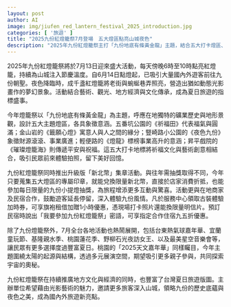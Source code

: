 ```yaml
---
layout: post
author: AI
image: img/jiufen_red_lantern_festival_2025_introduction.jpg
categories: [ '旅遊' ]
title: "2025九份紅燈籠祭7月登場　五大燈區點亮山城夜色"
description: "2025年九份紅燈籠祭主打「九份地底有條黃金龍」主題，結合五大打卡燈區、限量新北幣集章活動，並推出古裝體驗優惠及民宿折扣，邀旅客沉浸山城光影之美，成為台灣夏日旅遊新亮點。"
---
```

2025年九份紅燈籠祭將於7月13日迎來盛大活動，每天傍晚6時至10時點亮紅燈籠，持續為山城注入節慶溫度。自6月14日點燈起，已吸引大量國內外遊客前往九份朝聖。夜色降臨時，成千盞紅燈籠將老街與蜿蜒巷弄照亮，營造出猶如動態光影畫作的夢幻景象。活動結合藝術、觀光、地方經濟與文化傳承，成為夏日旅遊的指標盛事。

今年燈籠祭以「九份地底有條黃金龍」為主題，呼應在地獨特的礦業歷史與地形景觀，設計五大主題燈區，各具象徵意涵。五番坑公園的《祈福田》代表福氣與圓滿；金山岩的《籤願心燈》寓意人與人之間的緣分；豎崎路小公園的《夜色九份》象徵財源滾滾、事業廣進；輕便路的《燈龍》標榜事業高升的意涵；昇平戲院的《璀璨燈籠海》則傳遞平安與祝福。這五大打卡地標將祈福文化與藝術創意相結合，吸引民眾前來體驗拍照，留下美好回憶。

九份紅燈籠祭同時推出升級版「新北幣」集章活動。與往年需抽獎取得不同，今年只要蒐集五大燈區的專屬印章，就能兌換限量新北幣，直接於店家消費折抵，也能參加每日限量的九份小提燈抽獎，為旅程增添更多互動與驚喜。活動更與在地商家及民宿合作，鼓勵遊客延長停留，深入體驗九份風情。凡於服務中心領取古裝體驗加時券，可享旗袍租借加贈1小時優惠，憑現場打卡照片還能換限量明信片。預訂民宿時說出「我要參加九份紅燈籠祭」密語，可享指定合作住宿九五折優惠。

除了九份燈籠祭外，7月全台各地活動也熱鬧展開，包括台東熱氣球嘉年華、宜蘭童玩節、基隆親水季、桃園蓮花季、野柳石光夜訪女王、以及最美星空音樂會等，讓民眾有更多選擇度過豐富夏日。桃園的「2025天文嘉年華」同樣矚目，今年主題圍繞太陽的起源與結構，透過多元展演空間，期望吸引更多親子參與，共同探索宇宙的奧秘。

九份紅燈籠祭在持續推廣地方文化與經濟的同時，也豐富了台灣夏日旅遊版圖。主辦單位希望藉由光影藝術的魅力，邀請更多旅客深入山城，領略九份的歷史底蘊與夜色之美，成為國內外旅遊新亮點。
